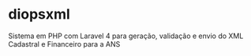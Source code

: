 diopsxml
========

Sistema em PHP com Laravel 4 para geração, validação e envio do XML Cadastral e Financeiro para a ANS
